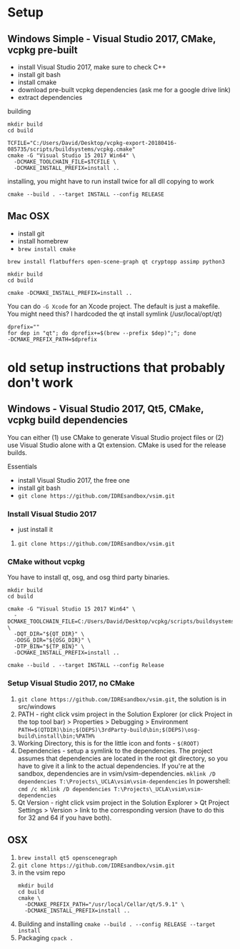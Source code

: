 # Setup

## Windows Simple - Visual Studio 2017, CMake, vcpkg pre-built

- install Visual Studio 2017, make sure to check C++
- install git bash
- install cmake
- download pre-built vcpkg dependencies (ask me for a google drive link)
- extract dependencies

building

```
mkdir build
cd build

TCFILE="C:/Users/David/Desktop/vcpkg-export-20180416-085735/scripts/buildsystems/vcpkg.cmake"
cmake -G "Visual Studio 15 2017 Win64" \
  -DCMAKE_TOOLCHAIN_FILE=$TCFILE \
  -DCMAKE_INSTALL_PREFIX=install ..
```

installing, you might have to run install twice for all dll copying to work

```
cmake --build . --target INSTALL --config RELEASE
```

## Mac OSX

- install git
- install homebrew
- `brew install cmake`

```
brew install flatbuffers open-scene-graph qt cryptopp assimp python3

mkdir build
cd build

cmake -DCMAKE_INSTALL_PREFIX=install ..
```

You can do `-G Xcode` for an Xcode project. The default is just a makefile.
You might need this? I hardcoded the qt install symlink (/usr/local/opt/qt)

```
dprefix=""
for dep in "qt"; do dprefix+=$(brew --prefix $dep)";"; done
-DCMAKE_PREFIX_PATH=$dprefix
```



# old setup instructions that probably don't work


## Windows - Visual Studio 2017, Qt5, CMake, vcpkg build dependencies

You can either (1) use CMake to generate Visual Studio project files or (2) use Visual Studio alone with a Qt extension. CMake is used for the release builds.

Essentials
- install Visual Studio 2017, the free one
- install git bash
- `git clone https://github.com/IDREsandbox/vsim.git`

### Install Visual Studio 2017

- just install it
1. `git clone https://github.com/IDREsandbox/vsim.git`

### CMake without vcpkg

You have to install qt, osg, and osg third party binaries.

```
mkdir build
cd build

cmake -G "Visual Studio 15 2017 Win64" \
  -DCMAKE_TOOLCHAIN_FILE=C:/Users/David/Desktop/vcpkg/scripts/buildsystems/vcpkg.cmake \
  -DQT_DIR="${QT_DIR}" \
  -DOSG_DIR="${OSG_DIR}" \
  -DTP_BIN="${TP_BIN}" \
  -DCMAKE_INSTALL_PREFIX=install ..
```

```
cmake --build . --target INSTALL --config Release
```

### Setup Visual Studio 2017, no CMake

1. `git clone https://github.com/IDREsandbox/vsim.git`, the solution is in src/windows
2. PATH - right click vsim project in the Solution Explorer (or click Project in the top tool bar) > Properties > Debugging > Environment
	`PATH=$(QTDIR)\bin;$(DEPS)\3rdParty-build\bin;$(DEPS)\osg-build\install\bin;%PATH%`
3. Working Directory, this is for the little icon and fonts - `$(ROOT)`
4. Dependencies - setup a symlink to the dependencies. The project assumes that dependencies are located in the root git directory, so you have to give it a link to the actual dependencies. If you're at the sandbox, dependencies are in vsim/vsim-dependencies.
	`mklink /D dependencies T:\Projects\_UCLA\vsim\vsim-dependencies`
	In powershell:
	`cmd /c mklink /D dependencies T:\Projects\_UCLA\vsim\vsim-dependencies`
5. Qt Version - right click vsim project in the Solution Explorer > Qt Project Settings > Version > link to the corresponding version (have to do this for 32 and 64 if you have both).


## OSX

 1. `brew install qt5 openscenegraph`
 2. `git clone https://github.com/IDREsandbox/vsim.git`
 3. in the vsim repo
	```
	mkdir build
	cd build
	cmake \
	  -DCMAKE_PREFIX_PATH="/usr/local/Cellar/qt/5.9.1" \
	  -DCMAKE_INSTALL_PREFIX=install ..
	```
 4. Building and installing `cmake --build . --config RELEASE --target install`
 5. Packaging `cpack .`
